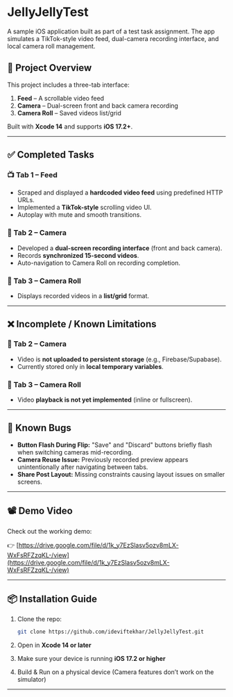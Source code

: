 
# JellyJellyTest

A sample iOS application built as part of a test task assignment. The app simulates a TikTok-style video feed, dual-camera recording interface, and local camera roll management.

## 🚀 Project Overview

This project includes a three-tab interface:

1. **Feed** – A scrollable video feed  
2. **Camera** – Dual-screen front and back camera recording  
3. **Camera Roll** – Saved videos list/grid

Built with **Xcode 14** and supports **iOS 17.2+**.

---

## ✅ Completed Tasks

### 📺 Tab 1 – Feed
- Scraped and displayed a **hardcoded video feed** using predefined HTTP URLs.
- Implemented a **TikTok-style** scrolling video UI.
- Autoplay with mute and smooth transitions.

### 🎥 Tab 2 – Camera
- Developed a **dual-screen recording interface** (front and back camera).
- Records **synchronized 15-second videos**.
- Auto-navigation to Camera Roll on recording completion.

### 🧾 Tab 3 – Camera Roll
- Displays recorded videos in a **list/grid** format.

---

## ❌ Incomplete / Known Limitations

### 🔗 Tab 2 – Camera
- Video is **not uploaded to persistent storage** (e.g., Firebase/Supabase).
- Currently stored only in **local temporary variables**.

### 📱 Tab 3 – Camera Roll
- Video **playback is not yet implemented** (inline or fullscreen).

---

## 🐞 Known Bugs

- **Button Flash During Flip:** "Save" and "Discard" buttons briefly flash when switching cameras mid-recording.
- **Camera Reuse Issue:** Previously recorded preview appears unintentionally after navigating between tabs.
- **Share Post Layout:** Missing constraints causing layout issues on smaller screens.

---

## 📽 Demo Video

Check out the working demo:  

👉 [https://drive.google.com/file/d/1k_y7EzSlasv5ozv8mLX-WxFsRFZzqKL-/view](https://drive.google.com/file/d/1k_y7EzSlasv5ozv8mLX-WxFsRFZzqKL-/view)

---

## 📦 Installation Guide

1. Clone the repo:
   ```bash
   git clone https://github.com/ideviftekhar/JellyJellyTest.git
   ```

2. Open in **Xcode 14 or later**

3. Make sure your device is running **iOS 17.2 or higher**

4. Build & Run on a physical device (Camera features don’t work on the simulator)

---
